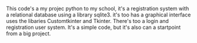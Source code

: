 This code's a my projec python to my school, it's a registration system with a relational database using a library sqlite3. it's too has a graphical interface uses the libaries Customtkinter and Tkinter. There's too
a login  and registration user system. It's a simple code, but it's also can a startpoint from a big project.
